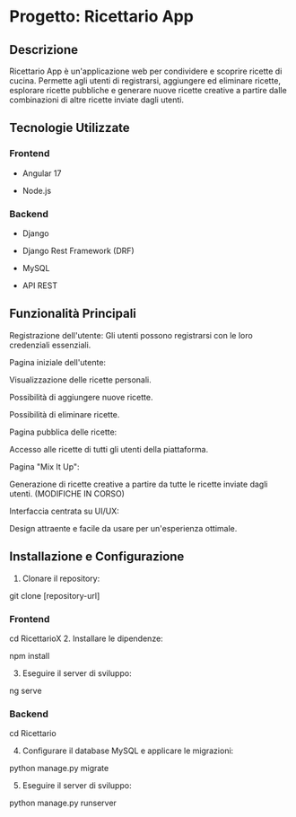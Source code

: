 
# Progetto: Ricettario App

## Descrizione

Ricettario App è un'applicazione web per condividere e scoprire ricette di cucina. Permette agli utenti di registrarsi, aggiungere ed eliminare ricette, esplorare ricette pubbliche e generare nuove ricette creative a partire dalle combinazioni di altre ricette inviate dagli utenti.

## Tecnologie Utilizzate

### Frontend

- Angular 17

- Node.js

### Backend

- Django

- Django Rest Framework (DRF)

- MySQL

- API REST

## Funzionalità Principali

Registrazione dell'utente: Gli utenti possono registrarsi con le loro credenziali essenziali.

Pagina iniziale dell'utente:

Visualizzazione delle ricette personali.

Possibilità di aggiungere nuove ricette.

Possibilità di eliminare ricette.

Pagina pubblica delle ricette:

Accesso alle ricette di tutti gli utenti della piattaforma.

Pagina "Mix It Up":

Generazione di ricette creative a partire da tutte le ricette inviate dagli utenti. (MODIFICHE IN CORSO)

Interfaccia centrata su UI/UX:

Design attraente e facile da usare per un'esperienza ottimale.

## Installazione e Configurazione

1. Clonare il repository:

git clone [repository-url]

### Frontend
cd RicettarioX
2. Installare le dipendenze:

npm install

3. Eseguire il server di sviluppo:

ng serve

### Backend
cd Ricettario

4. Configurare il database MySQL e applicare le migrazioni:

python manage.py migrate

5. Eseguire il server di sviluppo:

python manage.py runserver




